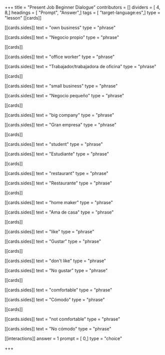 +++
title = "Present Job Beginner Dialogue"
contributors = []
dividers = [ 4, 8,]
headings = [ "Prompt", "Answer",]
tags = [ "target-language:es",]
type = "lesson"
[[cards]]

[[cards.sides]]
text = "own business"
type = "phrase"

[[cards.sides]]
text = "Negocio propio"
type = "phrase"

[[cards]]

[[cards.sides]]
text = "office worker"
type = "phrase"

[[cards.sides]]
text = "Trabajador/trabajadora de oficina"
type = "phrase"

[[cards]]

[[cards.sides]]
text = "small business"
type = "phrase"

[[cards.sides]]
text = "Negocio pequeño"
type = "phrase"

[[cards]]

[[cards.sides]]
text = "big company"
type = "phrase"

[[cards.sides]]
text = "Gran empresa"
type = "phrase"

[[cards]]

[[cards.sides]]
text = "student"
type = "phrase"

[[cards.sides]]
text = "Estudiante"
type = "phrase"

[[cards]]

[[cards.sides]]
text = "restaurant"
type = "phrase"

[[cards.sides]]
text = "Restaurante"
type = "phrase"

[[cards]]

[[cards.sides]]
text = "home maker"
type = "phrase"

[[cards.sides]]
text = "Ama de casa"
type = "phrase"

[[cards]]

[[cards.sides]]
text = "like"
type = "phrase"

[[cards.sides]]
text = "Gustar"
type = "phrase"

[[cards]]

[[cards.sides]]
text = "don't like"
type = "phrase"

[[cards.sides]]
text = "No gustar"
type = "phrase"

[[cards]]

[[cards.sides]]
text = "comfortable"
type = "phrase"

[[cards.sides]]
text = "Cómodo"
type = "phrase"

[[cards]]

[[cards.sides]]
text = "not comfortable"
type = "phrase"

[[cards.sides]]
text = "No cómodo"
type = "phrase"

[[interactions]]
answer = 1
prompt = [ 0,]
type = "choice"

+++
